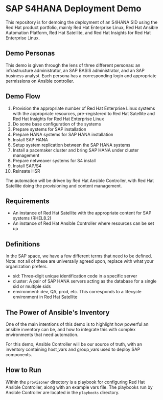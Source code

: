 # SAP S4HANA Deployment Demo
This repository is for demoing the deployment of an S4HANA SID using the Red Hat product portfolio, mainly Red Hat Enterprise Linux, Red Hat Ansible Automation Platform, Red Hat Satellite, and Red Hat Insights for Red Hat Enterprise Linux.

## Demo Personas

This demo is given through the lens of three different personas: an infrastructure administrator, an SAP BASIS administrator, and an SAP business analyst. Each persona has a corresponding login and appropriate permissions on Ansible controller.

## Demo Flow
1. Provision the appropriate number of Red Hat Enterprise Linux systems with the appropriate resources, pre-registered to Red Hat Satellite and Red Hat Insights for Red Hat Enterprise Linux
2. Do some base configuration of the systems
3. Prepare systems for SAP installation
4. Prepare HANA systems for SAP HANA installation
5. Install SAP HANA
6. Setup system replication between the SAP HANA systems
7. Install a pacemaker cluster and bring SAP HANA under cluster management
8. Prepare netweaver systems for S4 install
9. Install SAP/S4
10. Reinsate HSR

The automation will be driven by Red Hat Ansible Controller, with Red Hat Satellite doing the provisioning and content management.

## Requirements
- An instance of Red Hat Satellite with the appropriate content for SAP systems (RHEL8.2)
- An instance of Red Hat Ansible Controller where resources can be set up

## Definitions
In the SAP space, we have a few different terms that need to be defined. Note: not all of these are universally agreed upon, replace with what your organization prefers.

- sid: Three-digit unique identification code in a specific server
- cluster: A pair of SAP HANA servers acting as the database for a single sid or multiple sids
- environment: dev, QA, prod, etc. This corresponds to a lifecycle environment in Red Hat Satellite

## The Power of Ansible's Inventory
One of the main intentions of this demo is to highlight how powerful an ansible inventory can be, and how to integrate this with complex environments that need automation.

For this demo, Ansible Controller will be our source of truth, with an inventory containing host_vars and group_vars used to deploy SAP components.

## How to Run
Within the `provisoner` directory is a playbook for configuring Red Hat Ansible Controller, along with an example vars file. The playbooks run by Ansible Controller are located in the `playbooks` directory.

